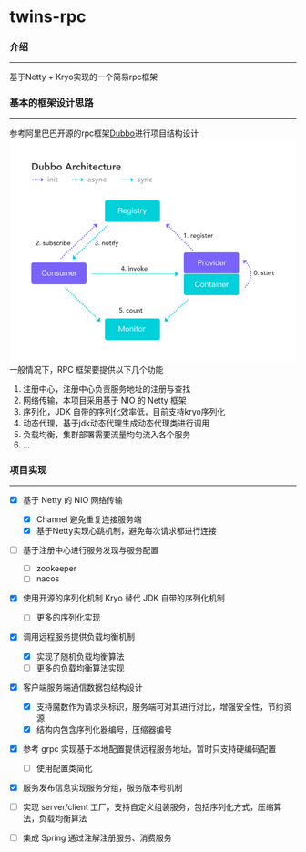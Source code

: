 # twins-rpc


### 介绍

---
基于Netty + Kryo实现的一个简易rpc框架


### 基本的框架设计思路

---
参考阿里巴巴开源的rpc框架[Dubbo](https://cn.dubbo.apache.org/zh-cn/index.html)进行项目结构设计
<br>
![img.png](image/dubbo.png)
<br>
一般情况下，RPC 框架要提供以下几个功能
1. 注册中心，注册中心负责服务地址的注册与查找
2. 网络传输，本项目采用基于 NIO 的 Netty 框架
3. 序列化，JDK 自带的序列化效率低，目前支持kryo序列化
4. 动态代理，基于jdk动态代理生成动态代理类进行调用
5. 负载均衡，集群部署需要流量均匀流入各个服务
6. ...


### 项目实现

---

- [x] 基于 Netty 的 NIO 网络传输
  - [x] Channel 避免重复连接服务端
  - [x] 基于Netty实现心跳机制，避免每次请求都进行连接
- [ ] 基于注册中心进行服务发现与服务配置
  - [ ] zookeeper
  - [ ] nacos
- [x] 使用开源的序列化机制 Kryo 替代 JDK 自带的序列化机制
  - [ ] 更多的序列化实现
- [x] 调用远程服务提供负载均衡机制
  - [x] 实现了随机负载均衡算法
  - [ ] 更多的负载均衡算法实现 
- [x] 客户端服务端通信数据包结构设计
  - [x] 支持魔数作为请求头标识，服务端可对其进行对比，增强安全性，节约资源
  - [x] 结构内包含序列化器编号，压缩器编号
- [x] 参考 grpc 实现基于本地配置提供远程服务地址，暂时只支持硬编码配置
  - [ ] 使用配置类简化
- [x] 服务发布信息实现服务分组，服务版本号机制
- [ ] 实现 server/client 工厂，支持自定义组装服务，包括序列化方式，压缩算法，负载均衡算法
- [ ] 集成 Spring 通过注解注册服务、消费服务






